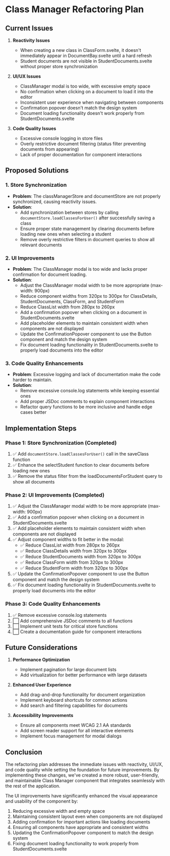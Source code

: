 # Class Manager Refactoring Plan

## Current Issues

1. **Reactivity Issues**
   - When creating a new class in ClassForm.svelte, it doesn't immediately appear in DocumentBay.svelte until a hard refresh
   - Student documents are not visible in StudentDocuments.svelte without proper store synchronization

2. **UI/UX Issues**
   - ClassManager modal is too wide, with excessive empty space
   - No confirmation when clicking on a document to load it into the editor
   - Inconsistent user experience when navigating between components
   - Confirmation popover doesn't match the design system
   - Document loading functionality doesn't work properly from StudentDocuments.svelte

3. **Code Quality Issues**
   - Excessive console logging in store files
   - Overly restrictive document filtering (status filter preventing documents from appearing)
   - Lack of proper documentation for component interactions

## Proposed Solutions

### 1. Store Synchronization

- **Problem**: The classManagerStore and documentStore are not properly synchronized, causing reactivity issues.
- **Solution**:
  - Add synchronization between stores by calling `documentStore.loadClassesForUser()` after successfully saving a class
  - Ensure proper state management by clearing documents before loading new ones when selecting a student
  - Remove overly restrictive filters in document queries to show all relevant documents

### 2. UI Improvements

- **Problem**: The ClassManager modal is too wide and lacks proper confirmation for document loading.
- **Solution**:
  - Adjust the ClassManager modal width to be more appropriate (max-width: 900px)
  - Reduce component widths from 320px to 300px for ClassDetails, StudentDocuments, ClassForm, and StudentForm
  - Reduce ClassList width from 280px to 260px
  - Add a confirmation popover when clicking on a document in StudentDocuments.svelte
  - Add placeholder elements to maintain consistent width when components are not displayed
  - Update the ConfirmationPopover component to use the Button component and match the design system
  - Fix document loading functionality in StudentDocuments.svelte to properly load documents into the editor

### 3. Code Quality Enhancements

- **Problem**: Excessive logging and lack of documentation make the code harder to maintain.
- **Solution**:
  - Remove excessive console.log statements while keeping essential ones
  - Add proper JSDoc comments to explain component interactions
  - Refactor query functions to be more inclusive and handle edge cases better

## Implementation Steps

### Phase 1: Store Synchronization (Completed)

1. ✅ Add `documentStore.loadClassesForUser()` call in the saveClass function
2. ✅ Enhance the selectStudent function to clear documents before loading new ones
3. ✅ Remove the status filter from the loadDocumentsForStudent query to show all documents

### Phase 2: UI Improvements (Completed)

1. ✅ Adjust the ClassManager modal width to be more appropriate (max-width: 900px)
2. ✅ Add a confirmation popover when clicking on a document in StudentDocuments.svelte
3. ✅ Add placeholder elements to maintain consistent width when components are not displayed
4. ✅ Adjust component widths to fit better in the modal:
   - ✅ Reduce ClassList width from 280px to 260px
   - ✅ Reduce ClassDetails width from 320px to 300px
   - ✅ Reduce StudentDocuments width from 320px to 300px
   - ✅ Reduce ClassForm width from 320px to 300px
   - ✅ Reduce StudentForm width from 320px to 300px
5. ✅ Update the ConfirmationPopover component to use the Button component and match the design system
6. ✅ Fix document loading functionality in StudentDocuments.svelte to properly load documents into the editor

### Phase 3: Code Quality Enhancements

1. ✅ Remove excessive console.log statements
2. ⬜ Add comprehensive JSDoc comments to all functions
3. ⬜ Implement unit tests for critical store functions
4. ⬜ Create a documentation guide for component interactions

## Future Considerations

1. **Performance Optimization**
   - Implement pagination for large document lists
   - Add virtualization for better performance with large datasets

2. **Enhanced User Experience**
   - Add drag-and-drop functionality for document organization
   - Implement keyboard shortcuts for common actions
   - Add search and filtering capabilities for documents

3. **Accessibility Improvements**
   - Ensure all components meet WCAG 2.1 AA standards
   - Add screen reader support for all interactive elements
   - Implement focus management for modal dialogs

## Conclusion

The refactoring plan addresses the immediate issues with reactivity, UI/UX, and code quality while setting the foundation for future improvements. By implementing these changes, we've created a more robust, user-friendly, and maintainable Class Manager component that integrates seamlessly with the rest of the application.

The UI improvements have significantly enhanced the visual appearance and usability of the component by:
1. Reducing excessive width and empty space
2. Maintaining consistent layout even when components are not displayed
3. Adding confirmation for important actions like loading documents
4. Ensuring all components have appropriate and consistent widths
5. Updating the ConfirmationPopover component to match the design system
6. Fixing document loading functionality to work properly from StudentDocuments.svelte